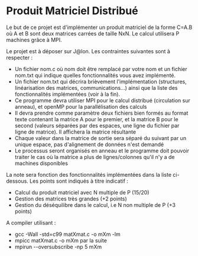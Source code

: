 # Produit Matriciel Distribué

Le but de ce projet est d'implémenter un produit matriciel de la forme C=A.B où A et B sont deux matrices carrées de taille NxN. Le calcul utilisera P machines grâce à MPI. 

Le projet est à déposer sur J@lon. Les contraintes suivantes sont à respecter :
  - Un fichier nom.c où nom doit être remplacé par votre nom et un fichier nom.txt qui indique quelles fonctionnalités vous avez implémenté.
  -  Un fichier nom.txt qui décrira brièvement l'implémentation (structures, linéarisation des matrices, communications...) ainsi que la liste des fonctionnalités implémentées (voir à la fin). 
  -  Ce programme devra utiliser MPI pour le calcul distribué (circulation sur anneau), et openMP pour la parallélisation des calculs
  - Il devra prendre comme paramètre deux fichiers bien formés au format texte contenant la matrice A pour le premier, et la matrice B pour le second (valeurs séparées par des espaces, une ligne du fichier par ligne de matrice). Il affichera la matrice résultante
  - Chaque valeur dans la matrice de sortie sera séparé du suivant par un unique espace, pas d'alignement de données n'est demandé
  - Le processus seront organisés en anneau et le programme doit pouvoir traiter le cas où la matrice a plus de lignes/colonnes qu'il n'y a de machines disponibles 
   

La note sera fonction des fonctionnalités implémentées dans la liste ci-dessous. Les points sont indiqués à titre indicatif :
  - Calcul du produit matriciel avec N multiple de P (15/20)
  - Gestion des matrices très grandes (+2 points)
  - Gestion du déséquilibre dans le calcul, i.e N non multiple de P (+3 points)
  
A compiler utilisant :
  - gcc -Wall -std=c99 matXmat.c -o mXm -lm
  - mpicc matXmat.c -o mXm par la suite
  - mpirun --oversubscribe -np 5 mXm
